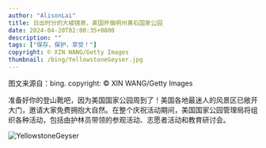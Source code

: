 ```yaml
---
author: "AlisonLai"
title: 日出时分的大棱镜泉，美国怀俄明州黄石国家公园
date: 2024-04-20T02:00:35+0800
description: ""
tags: ["保存，保护，享受！"]
copyright: © XIN WANG/Getty Images
thumbnail: /bing/YellowstoneGeyser.jpg
---
```

图文来源自：bing.  copyright: © XIN WANG/Getty Images

准备好你的登山靴吧，因为美国国家公园周到了！美国各地最迷人的风景区已敞开大门，邀请大家免费拥抱大自然。在整个庆祝活动期间，美国国家公园管理局将组织各种活动，包括由护林员带领的参观活动、志愿者活动和教育研讨会。

![YellowstoneGeyser](/bing/YellowstoneGeyser.jpg)